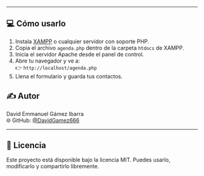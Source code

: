 
---

## 💻 Cómo usarlo

1. Instala [XAMPP](https://www.apachefriends.org/) o cualquier servidor con soporte PHP.
2. Copia el archivo `agenda.php` dentro de la carpeta `htdocs` de XAMPP.
3. Inicia el servidor Apache desde el panel de control.
4. Abre tu navegador y ve a:  
   👉 `http://localhost/agenda.php`
5. Llena el formulario y guarda tus contactos.


## ✍️ Autor

David Emmanuel Gámez Ibarra  
🌐 GitHub: [@DavidGamez666](https://github.com/DavidGamez666)

---

## 📜 Licencia

Este proyecto está disponible bajo la licencia MIT. Puedes usarlo, modificarlo y compartirlo libremente.
